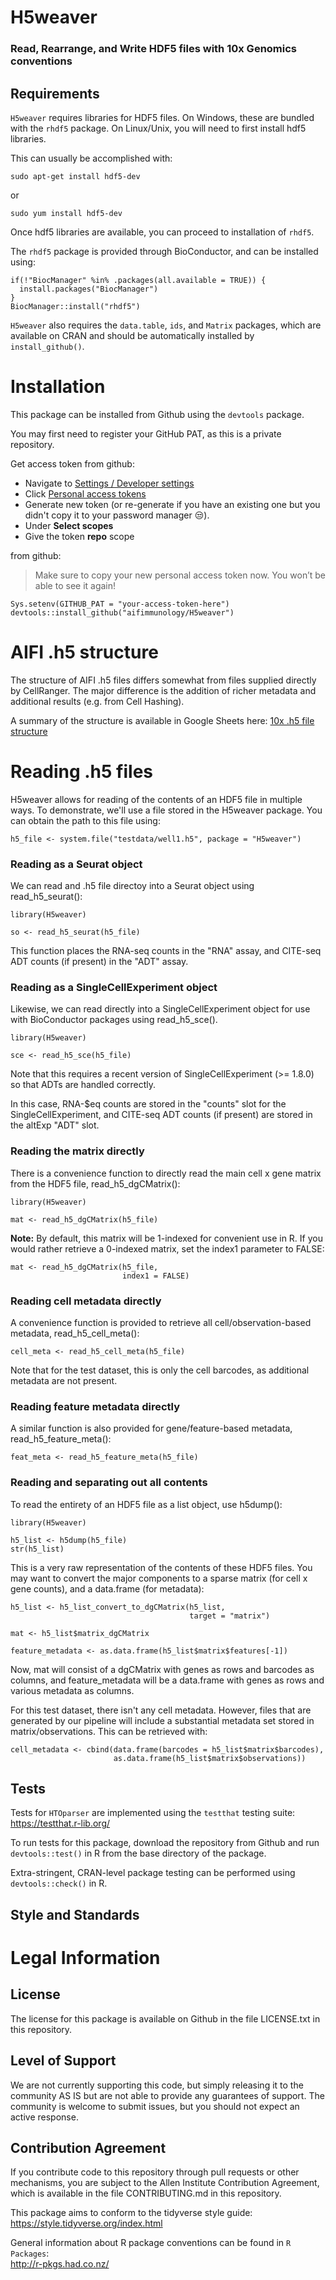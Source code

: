 # H5weaver
### Read, Rearrange, and Write HDF5 files with 10x Genomics conventions

## Requirements

`H5weaver` requires libraries for HDF5 files. On Windows, these are bundled with the `rhdf5` package. On Linux/Unix, you will need to first install hdf5 libraries.

This can usually be accomplished with:
```
sudo apt-get install hdf5-dev
```
or
```
sudo yum install hdf5-dev
```

Once hdf5 libraries are available, you can proceed to installation of `rhdf5`.

The `rhdf5` package is provided through BioConductor, and can be installed using:
```
if(!"BiocManager" %in% .packages(all.available = TRUE)) {
  install.packages("BiocManager")
}
BiocManager::install("rhdf5")
```

`H5weaver` also requires the `data.table`, `ids`, and `Matrix` packages, which are available on CRAN and should be automatically installed by `install_github()`.

# Installation

This package can be installed from Github using the `devtools` package.

You may first need to register your GitHub PAT, as this is a private repository.

Get access token from github:
- Navigate to  [Settings / Developer settings](https://github.com/settings/apps)
- Click [Personal access tokens](https://github.com/settings/tokens)
- Generate new token (or re-generate if you have an existing one but you didn't copy it to your password manager 😒).
- Under **Select scopes**
- Give the token **repo** scope

from github:
> Make sure to copy your new personal access token now. You won’t be able to see it again!

```
Sys.setenv(GITHUB_PAT = "your-access-token-here")
devtools::install_github("aifimmunology/H5weaver")
```

# AIFI .h5 structure

The structure of AIFI .h5 files differs somewhat from files supplied directly by CellRanger. The major difference is the addition of richer metadata and additional results (e.g. from Cell Hashing).

A summary of the structure is available in Google Sheets here: [10x .h5 file structure](https://docs.google.com/spreadsheets/d/110NO7o6rMorPF85r5s0mVQiwEiTC2AiWNdAYQVemZJ8/edit#gid=0)

# Reading .h5 files

H5weaver allows for reading of the contents of an HDF5 file in multiple ways. To demonstrate, we'll use a file stored in the H5weaver package. You can obtain the path to this file using:
```
h5_file <- system.file("testdata/well1.h5", package = "H5weaver")
```

### Reading as a Seurat object

We can read and .h5 file directoy into a Seurat object using read_h5_seurat():

```
library(H5weaver)

so <- read_h5_seurat(h5_file)
```

This function places the RNA-seq counts in the "RNA" assay, and CITE-seq ADT counts (if present) in the "ADT" assay.

### Reading as a SingleCellExperiment object

Likewise, we can read directly into a SingleCellExperiment object for use with BioConductor packages using read_h5_sce().

```
library(H5weaver)

sce <- read_h5_sce(h5_file)
```

Note that this requires a recent version of SingleCellExperiment (>= 1.8.0) so that ADTs are handled correctly.

In this case, RNA-$eq counts are stored in the "counts" slot for the SingleCellExperiment, and CITE-seq ADT counts (if present) are stored in the altExp "ADT" slot.

### Reading the matrix directly

There is a convenience function to directly read the main cell x gene matrix from the HDF5 file, read_h5_dgCMatrix():

```
library(H5weaver)

mat <- read_h5_dgCMatrix(h5_file)
```

**Note:** By default, this matrix will be 1-indexed for convenient use in R. If you would rather retrieve a 0-indexed matrix, set the index1 parameter to FALSE:
```
mat <- read_h5_dgCMatrix(h5_file,
                         index1 = FALSE)
```

### Reading cell metadata directly

A convenience function is provided to retrieve all cell/observation-based metadata, read_h5_cell_meta():
```
cell_meta <- read_h5_cell_meta(h5_file)
```
Note that for the test dataset, this is only the cell barcodes, as additional metadata are not present.

### Reading feature metadata directly

A similar function is also provided for gene/feature-based metadata, read_h5_feature_meta():
```
feat_meta <- read_h5_feature_meta(h5_file)
```


### Reading and separating out all contents

To read the entirety of an HDF5 file as a list object, use h5dump():
```
library(H5weaver)

h5_list <- h5dump(h5_file)
str(h5_list)
```
This is a very raw representation of the contents of these HDF5 files. You may want to convert the major components to a sparse matrix (for cell x gene counts), and a data.frame (for metadata):
```
h5_list <- h5_list_convert_to_dgCMatrix(h5_list,
                                        target = "matrix")
                                        
mat <- h5_list$matrix_dgCMatrix

feature_metadata <- as.data.frame(h5_list$matrix$features[-1])
```
Now, mat will consist of a dgCMatrix with genes as rows and barcodes as columns, and feature_metadata will be a data.frame with genes as rows and various metadata as columns. 

For this test dataset, there isn't any cell metadata. However, files that are generated by our pipeline will include a substantial metadata set stored in matrix/observations. This can be retrieved with:
```
cell_metadata <- cbind(data.frame(barcodes = h5_list$matrix$barcodes),
                       as.data.frame(h5_list$matrix$observations))
```



## Tests

Tests for `HTOparser` are implemented using the `testthat` testing suite:  
https://testthat.r-lib.org/

To run tests for this package, download the repository from Github and run `devtools::test()` in R from the base directory of the package.

Extra-stringent, CRAN-level package testing can be performed using `devtools::check()` in R.

## Style and Standards


<a id="legal_info"></a>

# Legal Information

<a id="license"></a>

## License

The license for this package is available on Github in the file LICENSE.txt in this repository.

<a id="support"></a>

## Level of Support

We are not currently supporting this code, but simply releasing it to the community AS IS but are not able to provide any guarantees of support. The community is welcome to submit issues, but you should not expect an active response.

<a id="contrib"></a>

## Contribution Agreement

If you contribute code to this repository through pull requests or other mechanisms, you are subject to the Allen Institute Contribution Agreement, which is available in the file CONTRIBUTING.md in this repository.

This package aims to conform to the tidyverse style guide:  
https://style.tidyverse.org/index.html

General information about R package conventions can be found in `R Packages`:  
http://r-pkgs.had.co.nz/
